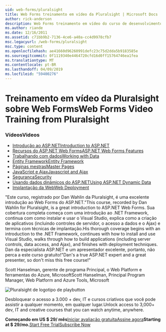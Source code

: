 ```yaml
---
uid: web-forms/pluralsight
title: Web Forms treinamento em vídeo da Pluralsight | Microsoft Docs
author: rick-anderson
description: Web Forms treinamento em vídeo do curso de desenvolvimento de Web Forms do ASP.NET este Pluralsight apresenta várias tecnologias-chave que você precisa saber como um desenvolvimento de .NET....
ms.author: riande
ms.date: 12/16/2011
ms.assetid: c71bb9b2-7136-4ce6-a40a-cc4d9978cfb7
msc.legacyurl: /web-forms/pluralsight
msc.type: content
ms.openlocfilehash: ae41660d96260991defc23c75d2dda5b9183585e
ms.sourcegitcommit: 0f1119340e4464720cfd16d0ff15764746ea1fea
ms.translationtype: MT
ms.contentlocale: pt-BR
ms.lasthandoff: 04/09/2019
ms.locfileid: "59400276"
---
```

# <a name="web-forms-video-training-from-pluralsight"></a><span data-ttu-id="77ac1-103">Treinamento em vídeo da Pluralsight sobre Web Forms</span><span class="sxs-lookup"><span data-stu-id="77ac1-103">Web Forms Video Training from Pluralsight</span></span>

### <a name="videos"></a><span data-ttu-id="77ac1-104">Vídeos</span><span class="sxs-lookup"><span data-stu-id="77ac1-104">Videos</span></span>

- [<span data-ttu-id="77ac1-105">Introdução ao ASP.NET</span><span class="sxs-lookup"><span data-stu-id="77ac1-105">Introduction to ASP.NET</span></span>](https://pluralsight.com/training/Player?author=dan-wahlin&name=webforms-01&mode=live&clip=0&course=aspdotnet-webforms4-intro)
- [<span data-ttu-id="77ac1-106">Recursos do ASP.NET Web Forms</span><span class="sxs-lookup"><span data-stu-id="77ac1-106">ASP.NET Web Forms Features</span></span>](https://pluralsight.com/training/Player?author=dan-wahlin&name=webforms-02&mode=live&clip=0&course=aspdotnet-webforms4-intro)
- [<span data-ttu-id="77ac1-107">Trabalhando com dados</span><span class="sxs-lookup"><span data-stu-id="77ac1-107">Working with Data</span></span>](https://pluralsight.com/training/Player?author=dan-wahlin&name=webforms-03&mode=live&clip=0&course=aspdotnet-webforms4-intro)
- [<span data-ttu-id="77ac1-108">Entity Framework</span><span class="sxs-lookup"><span data-stu-id="77ac1-108">Entity Framework</span></span>](https://pluralsight.com/training/Player?author=dan-wahlin&name=webforms-04&mode=live&clip=0&course=aspdotnet-webforms4-intro)
- [<span data-ttu-id="77ac1-109">Páginas mestras</span><span class="sxs-lookup"><span data-stu-id="77ac1-109">Master Pages</span></span>](https://pluralsight.com/training/Player?author=dan-wahlin&name=webforms-05&mode=live&clip=0&course=aspdotnet-webforms4-intro)
- [<span data-ttu-id="77ac1-110">JavaScript e Ajax</span><span class="sxs-lookup"><span data-stu-id="77ac1-110">Javascript and Ajax</span></span>](https://pluralsight.com/training/Player?author=dan-wahlin&name=webforms-06&mode=live&clip=0&course=aspdotnet-webforms4-intro)
- [<span data-ttu-id="77ac1-111">Segurança</span><span class="sxs-lookup"><span data-stu-id="77ac1-111">Security</span></span>](https://pluralsight.com/training/Player?author=dan-wahlin&name=webforms-07&mode=live&clip=0&course=aspdotnet-webforms4-intro)
- [<span data-ttu-id="77ac1-112">Usando dados dinâmicos do ASP.NET</span><span class="sxs-lookup"><span data-stu-id="77ac1-112">Using ASP.NET Dynamic Data</span></span>](https://pluralsight.com/training/Player?author=dan-wahlin&name=webforms-08&mode=live&clip=0&course=aspdotnet-webforms4-intro)
- [<span data-ttu-id="77ac1-113">Implantação da Web</span><span class="sxs-lookup"><span data-stu-id="77ac1-113">Web Deployment</span></span>](https://pluralsight.com/training/Player?author=fritz-onion&name=webforms-09&mode=live&clip=0&course=aspdotnet-webforms4-intro)


<span data-ttu-id="77ac1-114">"Este curso, registrado por Dan Wahlin da Pluralsight, é uma excelente introdução ao Web Forms do ASP.NET.</span><span class="sxs-lookup"><span data-stu-id="77ac1-114">"This course, recorded by Dan Wahlin for Pluralsight, is a great introduction to ASP.NET Web Forms.</span></span> <span data-ttu-id="77ac1-115">Sua cobertura completa começa com uma introdução ao .NET Framework, continua com como instalar e usar o Visual Studio, explica como a criação de aplicativos (incluindo controles de servidor, o acesso a dados e o Ajax) e termina com técnicas de implantação.</span><span class="sxs-lookup"><span data-stu-id="77ac1-115">His thorough coverage begins with an introduction to the .NET Framework, continues with how to install and use Visual Studio, walks through how to build applications (including server controls, data access, and Ajax), and finishes with deployment techniques.</span></span> <span data-ttu-id="77ac1-116">Dan da especialista ASP.NET e um apresentador excelente, portanto, não perca a este curso gratuito!"</span><span class="sxs-lookup"><span data-stu-id="77ac1-116">Dan's a true ASP.NET expert and a great presenter, so don't miss this free course!"</span></span>

<span data-ttu-id="77ac1-117">Scott Hanselman, gerente de programa Principal, o Web Platform e ferramentas do Azure, Microsoft</span><span class="sxs-lookup"><span data-stu-id="77ac1-117">Scott Hanselman, Principal Program Manager, Web Platform and Azure Tools, Microsoft</span></span>


![Pluralsight de logotipo de playbutton](pluralsight/_static/image1.png)

<span data-ttu-id="77ac1-119">Desbloquear o acesso a 3.000 + dev, IT e cursos criativos que você pode assistir a qualquer momento, em qualquer lugar.</span><span class="sxs-lookup"><span data-stu-id="77ac1-119">Unlock access to 3,000+ dev, IT and creative courses that you can watch anytime, anywhere.</span></span>

<span data-ttu-id="77ac1-120">**Começando em US $ 29/ mês**[Iniciar avaliação gratuita](https://pluralsight.com/microsoft/olt/subscribe/SubscriptionRedirector.aspx?freetrial=true&amp;utm_source=microsoft&amp;utm_medium=sponsored-page&amp;utm_content=webmatrix&amp;utm_campaign=microsoft-sponsored-course)[Assine agora](https://pluralsight.com/microsoft/OLT/subscriptions.aspx?utm_source=microsoft&amp;utm_medium=sponsored-page&amp;utm_content=webmatrix&amp;utm_campaign=microsoft-sponsored-course)</span><span class="sxs-lookup"><span data-stu-id="77ac1-120">**Starting at $ 29/mo.**[Start Free Trial](https://pluralsight.com/microsoft/olt/subscribe/SubscriptionRedirector.aspx?freetrial=true&amp;utm_source=microsoft&amp;utm_medium=sponsored-page&amp;utm_content=webmatrix&amp;utm_campaign=microsoft-sponsored-course)[Subscribe Now](https://pluralsight.com/microsoft/OLT/subscriptions.aspx?utm_source=microsoft&amp;utm_medium=sponsored-page&amp;utm_content=webmatrix&amp;utm_campaign=microsoft-sponsored-course)</span></span>
